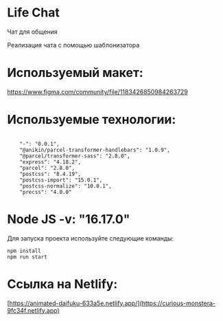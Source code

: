 # Life Chat

Чат для общения

Реализация чата с помощью шаблонизатора
# Используемый макет:

https://www.figma.com/community/file/1183426850984263729

# Используемые технологии:
<pre><code>
    "-": "0.0.1",
    "@anikin/parcel-transformer-handlebars": "1.0.9",
    "@parcel/transformer-sass": "2.8.0",
    "express": "4.18.2",
    "parcel": "2.8.0",
    "postcss": "8.4.19",
    "postcss-import": "15.0.1",
    "postcss-normalize": "10.0.1",
    "precss": "4.0.0"</code></pre>
# Node JS -v: "16.17.0"
Для запуска проекта используйте следующие команды:
<pre><code>npm install
npm run start</code></pre>

# Ссылка на Netlify:

[https://animated-daifuku-633a5e.netlify.app/](https://curious-monstera-9fc34f.netlify.app)
